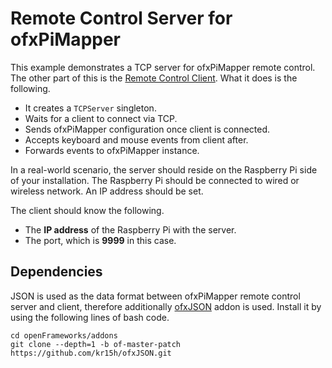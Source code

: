 # Remote Control Server for ofxPiMapper

This example demonstrates a TCP server for ofxPiMapper remote control. The other part of this is the [Remote Control Client](../example_remote-client). What it does is the following.

- It creates a `TCPServer` singleton.
- Waits for a client to connect via TCP.
- Sends ofxPiMapper configuration once client is connected.
- Accepts keyboard and mouse events from client after.
- Forwards events to ofxPiMapper instance.

In a real-world scenario, the server should reside on the Raspberry Pi side of your installation. The Raspberry Pi should be connected to wired or wireless network. An IP address should be set. 

The client should know the following.

- The **IP address** of the Raspberry Pi with the server.
- The port, which is **9999** in this case.

## Dependencies

JSON is used as the data format between ofxPiMapper remote control server and client, therefore additionally [ofxJSON](https://github.com/jeffcrouse/ofxJSON) addon is used. Install it by using the following lines of bash code.

```
cd openFrameworks/addons
git clone --depth=1 -b of-master-patch https://github.com/kr15h/ofxJSON.git
```
